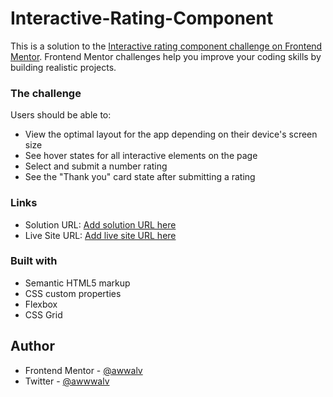 # Interactive-Rating-Component
 This is a solution to the [Interactive rating component challenge on Frontend Mentor](https://www.frontendmentor.io/challenges/interactive-rating-component-koxpeBUmI). Frontend Mentor challenges help you improve your coding skills by building realistic projects. 
### The challenge

Users should be able to:

- View the optimal layout for the app depending on their device's screen size
- See hover states for all interactive elements on the page
- Select and submit a number rating
- See the "Thank you" card state after submitting a rating

### Links

- Solution URL: [Add solution URL here](https://github.com/AWWALv/Interactive-Rating-Component/)
- Live Site URL: [Add live site URL here]( https://awwalv.github.io/Interactive-Rating-Component/)
### Built with

- Semantic HTML5 markup
- CSS custom properties
- Flexbox
- CSS Grid

## Author

- Frontend Mentor - [@awwalv](https://www.frontendmentor.io/profile/awwalv)
- Twitter - [@awwwalv](https://www.twitter.com/awwwalv)
